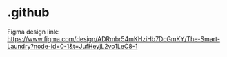 # .github
Figma design
link: https://www.figma.com/design/ADRmbr54mKHziHb7DcGmKY/The-Smart-Laundry?node-id=0-1&t=JufHeyjL2vo1LeC8-1
